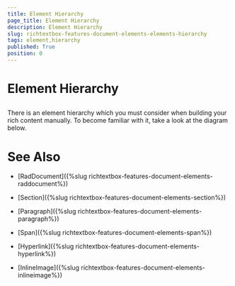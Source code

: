 ```yaml
---
title: Element Hierarchy
page_title: Element Hierarchy
description: Element Hierarchy
slug: richtextbox-features-document-elements-elements-hierarchy
tags: element,hierarchy
published: True
position: 0
---
```


# Element Hierarchy



## 

There is an element hierarchy which you must consider when building your rich content manually. 
        	To become familiar with it, take a look at the diagram below.
        



# See Also

 * [RadDocument]({%slug richtextbox-features-document-elements-raddocument%})

 * [Section]({%slug richtextbox-features-document-elements-section%})

 * [Paragraph]({%slug richtextbox-features-document-elements-paragraph%})

 * [Span]({%slug richtextbox-features-document-elements-span%})

 * [Hyperlink]({%slug richtextbox-features-document-elements-hyperlink%})

 * [InlineImage]({%slug richtextbox-features-document-elements-inlineimage%})
